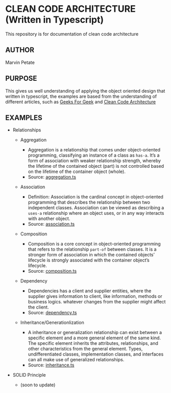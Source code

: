# CLEAN CODE ARCHITECTURE (Written in Typescript)

This repository is for documentation of clean code architecture

## AUTHOR

Marvin Petate

## PURPOSE

This gives us well understanding of applying the object oriented design that written in typescript, the examples are based from the understanding of different articles, such as [Geeks For Geek] and [Clean Code Architecture]

## EXAMPLES

- Relationships

  - Aggregation

    - Aggregation is a relationship that comes under object-oriented programming, classifying an instance of a class as `has-a`. It’s a form of association with weaker relationship strength, whereby the lifetime of the contained object (part) is not controlled based on the lifetime of the container object (whole).
    - Source: [aggregation.ts]

  - Association

    - Definition: Association is the cardinal concept in object-oriented programming that describes the relationship between two independent classes. Association can be viewed as describing a `uses-a` relationship where an object uses, or in any way interacts with another object.
    - Source: [association.ts]

  - Composition

    - Composition is a core concept in object-oriented programming that refers to the relationship `part-of` between classes. It is a stronger form of association in which the contained objects’ lifecycle is strongly associated with the container object’s lifecycle.
    - Source: [composition.ts]

  - Dependency

    - Dependencies has a client and supplier entities, where the supplier gives information to client, like information, methods or business logics. whatever changes from the supplier might affect the client.
    - Source: [dependency.ts]

  - Inheritance/Generationlization

    - A inheritance or generalization relationship can exist between a specific element and a more general element of the same kind. The specific element inherits the attributes, relationships, and other characteristics from the general element. Types, undifferentiated classes, implementation classes, and interfaces can all make use of generalized relationships.
    - Source: [inheritance.ts]

- SOLID Principle
  - (soon to update)

[Clean Code Architecture]: https://github.com/GunterMueller/Books-3/blob/master/Clean%20Architecture%20A%20Craftsman%20Guide%20to%20Software%20Structure%20and%20Design.pdf
[Geeks For Geek]: https://www.geeksforgeeks.org/association-composition-aggregation-java/
[association.ts]: ./relationships/association.ts
[aggregation.ts]: ./relationships/aggregation.ts
[dependency.ts]: ./relationships/dependency.ts
[composition.ts]: ./relationships/composition.ts
[inheritance.ts]: ./relationships/inheritance.ts
